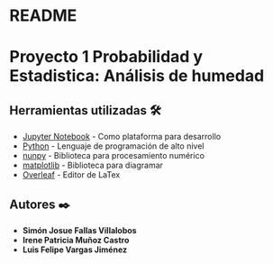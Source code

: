 # README

# Proyecto 1 Probabilidad y Estadistica: Análisis de humedad
 
## Herramientas utilizadas 🛠️

* [Jupyter Notebook](https://jupyter.org/) - Como plataforma para desarrollo
* [Python](https://www.python.org/) - Lenguaje de programación de alto nivel
* [nunpy](https://numpy.org/) - Biblioteca para procesamiento numérico
* [matplotlib](https://matplotlib.org/) - Biblioteca para diagramar
* [Overleaf](https://www.overleaf.com/) - Editor de LaTex

## Autores ✒️

* **Simón Josue Fallas Villalobos** 
* **Irene Patricia Muñoz Castro**
* **Luis Felipe Vargas Jiménez** 

